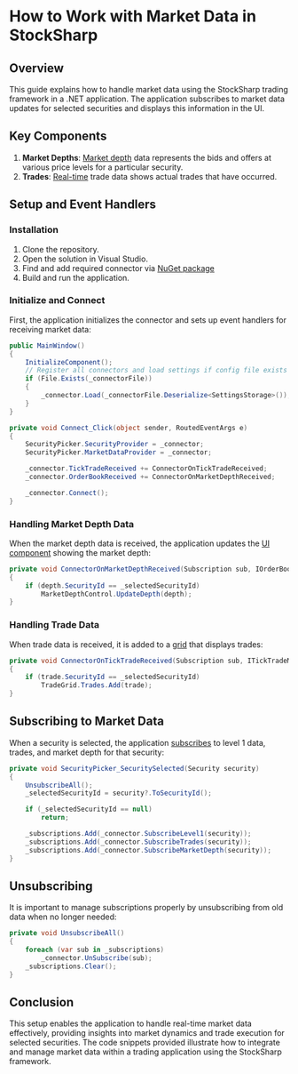 # How to Work with Market Data in StockSharp

## Overview

This guide explains how to handle market data using the StockSharp trading framework in a .NET application. The application subscribes to market data updates for selected securities and displays this information in the UI.

## Key Components

1. **Market Depths**: [Market depth](https://doc.stocksharp.com/topics/api/order_books.html) data represents the bids and offers at various price levels for a particular security.
2. **Trades**: [Real-time](https://doc.stocksharp.com/topics/api/market_data/subscriptions.html) trade data shows actual trades that have occurred.

## Setup and Event Handlers

### Installation

1. Clone the repository.
2. Open the solution in Visual Studio.
3. Find and add required connector via [NuGet package](https://stocksharp.com/products/nuget_manual/#privateserver)
4. Build and run the application.

### Initialize and Connect

First, the application initializes the connector and sets up event handlers for receiving market data:

```csharp
public MainWindow()
{
    InitializeComponent();
    // Register all connectors and load settings if config file exists
    if (File.Exists(_connectorFile))
    {
        _connector.Load(_connectorFile.Deserialize<SettingsStorage>());
    }
}

private void Connect_Click(object sender, RoutedEventArgs e)
{
    SecurityPicker.SecurityProvider = _connector;
    SecurityPicker.MarketDataProvider = _connector;

    _connector.TickTradeReceived += ConnectorOnTickTradeReceived;
    _connector.OrderBookReceived += ConnectorOnMarketDepthReceived;

    _connector.Connect();
}
```

### Handling Market Depth Data

When the market depth data is received, the application updates the [UI component](https://doc.stocksharp.com/topics/api/graphical_user_interface/market_data/order_book.html) showing the market depth:

```csharp
private void ConnectorOnMarketDepthReceived(Subscription sub, IOrderBookMessage depth)
{
    if (depth.SecurityId == _selectedSecurityId)
        MarketDepthControl.UpdateDepth(depth);
}
```

### Handling Trade Data

When trade data is received, it is added to a [grid](https://doc.stocksharp.com/topics/api/graphical_user_interface/market_data/ticks.html) that displays trades:

```csharp
private void ConnectorOnTickTradeReceived(Subscription sub, ITickTradeMessage trade)
{
    if (trade.SecurityId == _selectedSecurityId)
        TradeGrid.Trades.Add(trade);
}
```

## Subscribing to Market Data

When a security is selected, the application [subscribes](https://doc.stocksharp.com/topics/api/market_data/subscriptions.html) to level 1 data, trades, and market depth for that security:

```csharp
private void SecurityPicker_SecuritySelected(Security security)
{
    UnsubscribeAll();
    _selectedSecurityId = security?.ToSecurityId();

    if (_selectedSecurityId == null)
        return;

    _subscriptions.Add(_connector.SubscribeLevel1(security));
    _subscriptions.Add(_connector.SubscribeTrades(security));
    _subscriptions.Add(_connector.SubscribeMarketDepth(security));
}
```

## Unsubscribing

It is important to manage subscriptions properly by unsubscribing from old data when no longer needed:

```csharp
private void UnsubscribeAll()
{
    foreach (var sub in _subscriptions)
        _connector.UnSubscribe(sub);
    _subscriptions.Clear();
}
```

## Conclusion

This setup enables the application to handle real-time market data effectively, providing insights into market dynamics and trade execution for selected securities. The code snippets provided illustrate how to integrate and manage market data within a trading application using the StockSharp framework.